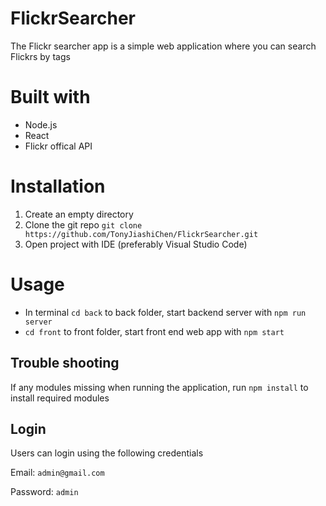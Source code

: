 # FlickrSearcher
The Flickr searcher app is a simple web application where you can search Flickrs by tags 

# Built with
* Node.js
* React
* Flickr offical API

# Installation
1. Create an empty directory
2. Clone the git repo `git clone https://github.com/TonyJiashiChen/FlickrSearcher.git`
3. Open project with IDE (preferably Visual Studio Code)

# Usage
* In terminal `cd back`  to back folder, start backend server with `npm run server`
* `cd front` to front folder, start front end web app with `npm start`

## Trouble shooting
If any modules missing when running the application, run `npm install` to install required modules

## Login
Users can login using the following credentials

Email: `admin@gmail.com`

Password: `admin`
